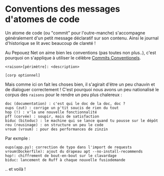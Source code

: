 # Conventions des messages d'atomes de code

Un atome de code (ou "commit" pour l'outre-manche) s'accompagne généralement d'un petit message
déclaratif sur son contenu. Ainsi le journal d'historique se lit avec beaucoup de clareté !

Au Pepouez Net on aime bien les conventions (pas toutes non plus..), c'est pourquoi on s'applique
à utiliser le célèbre [Commits Conventionels](https://www.conventionalcommits.org/fr/v1.0.0/).

```
<raison>[périmètre]: <description>

[corp optionnel]
```

Mais comme ici on fait les choses bien, il s'agirait d'être un peu chauvin et de dialoguer correctement !
C'est pourquoi nous avons un peu nationalisé le corpus des `raisons` pour le rendre un peu plus chalereux :

```
doc (documentation) : c'est qui le doc de la doc, doc ?
oups (zut) : corrige un p'tit soucis de rien du tout
hop (!) : v'la une nouvelle fonctionnalité
pff (corvée) : soupir, mais de satisfaction
biduc (bitoduc) : le machine qui se lance quand tu pousse sur le dépôt
reu (reusinage) : on structure un peu le code
vroum (vroum) : pour des performances de zinzin
```

Par exmple :

```
oups(app.py): correction de typo dans l'import de requests
vroum(Dockerfile): ajout du drapeau apt --no-install-recommends
hop!: chiffrement de bout-en-bout sur le clavardage
biduc: lancement de Ruff à chaque nouvelle fusiodemande
```

.. et voilà !